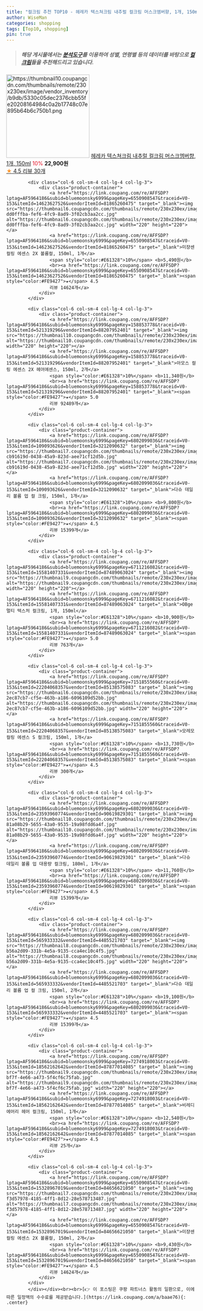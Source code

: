```yaml
---
title: "컬크림 추천 TOP10 - 헤레카 텍스쳐크림 내추럴 컬크림 머스크엠버향, 1개, 150ml"
author: WiseMan
categories: shopping
tags: [Top10, shopping]
pin: true
---
```


> ##### 해당 게시물에서는 [**분석도구**](https://itemscout.io/)를 이용하여 **성별**, **연령별** 등의 데이터를 바탕으로 [**컬크림**](https://link.coupang.com/a/baae76)들을 추천해드리고 있습니다.
<div class="container"><div class="row">
            <div class="col-6 col-sm-4 col-lg-4 col-lg-3">
                <div class="product-container">
                    <a href="https://link.coupang.com/re/AFFSDP?lptag=AF5964186&subid=bluemoonsky6999&pageKey=7707082239&traceid=V0-153&itemId=20649651997&vendorItemId=88728118984" target="_blank"><img src="https://thumbnail10.coupangcdn.com/thumbnails/remote/230x230ex/image/vendor_inventory/b9db/5330c05dec2376cbb55fe20208164984c0a2b17748c07e895b64b6c750b1.png" alt="https://thumbnail10.coupangcdn.com/thumbnails/remote/230x230ex/image/vendor_inventory/b9db/5330c05dec2376cbb55fe20208164984c0a2b17748c07e895b64b6c750b1.png" width="220" height="220"></a>
                    <a href="https://link.coupang.com/re/AFFSDP?lptag=AF5964186&subid=bluemoonsky6999&pageKey=7707082239&traceid=V0-153&itemId=20649651997&vendorItemId=88728118984" target="_blank">헤레카 텍스쳐크림 내추럴 컬크림 머스크엠버향, 1개, 150ml</a>
                    <span style="color:#E61328">10%</span> <b>22,900원</b>
                    <br><a href="https://link.coupang.com/re/AFFSDP?lptag=AF5964186&subid=bluemoonsky6999&pageKey=7707082239&traceid=V0-153&itemId=20649651997&vendorItemId=88728118984" target="_blank"><span style="color:#FE9427">★</span> 4.5
                    리뷰 30개</a>
                </div>
            </div>
            
            <div class="col-6 col-sm-4 col-lg-4 col-lg-3">
                <div class="product-container">
                    <a href="https://link.coupang.com/re/AFFSDP?lptag=AF5964186&subid=bluemoonsky6999&pageKey=6550908547&traceid=V0-153&itemId=14623627526&vendorItemId=81865260475" target="_blank"><img src="https://thumbnail6.coupangcdn.com/thumbnails/remote/230x230ex/image/retail/images/1580937569195429-dd0fffba-fef6-4fc9-8ad9-3f02cb3aa2cc.jpg" alt="https://thumbnail6.coupangcdn.com/thumbnails/remote/230x230ex/image/retail/images/1580937569195429-dd0fffba-fef6-4fc9-8ad9-3f02cb3aa2cc.jpg" width="220" height="220"></a>
                    <a href="https://link.coupang.com/re/AFFSDP?lptag=AF5964186&subid=bluemoonsky6999&pageKey=6550908547&traceid=V0-153&itemId=14623627526&vendorItemId=81865260475" target="_blank">미쟝센 컬링 에센스 2X 볼륨컬, 150ml, 1개</a>
                    <span style="color:#E61328">10%</span> <b>5,490원</b>
                    <br><a href="https://link.coupang.com/re/AFFSDP?lptag=AF5964186&subid=bluemoonsky6999&pageKey=6550908547&traceid=V0-153&itemId=14623627526&vendorItemId=81865260475" target="_blank"><span style="color:#FE9427">★</span> 4.5
                    리뷰 14624개</a>
                </div>
            </div>
            
            <div class="col-6 col-sm-4 col-lg-4 col-lg-3">
                <div class="product-container">
                    <a href="https://link.coupang.com/re/AFFSDP?lptag=AF5964186&subid=bluemoonsky6999&pageKey=158853778&traceid=V0-153&itemId=521319296&vendorItemId=88207952401" target="_blank"><img src="https://thumbnail10.coupangcdn.com/thumbnails/remote/230x230ex/image/vendor_inventory/be0a/c36455a98ed501c38f8528767c2f1494e5b55215c106e1b9b0b1b254a3d1.jpg" alt="https://thumbnail10.coupangcdn.com/thumbnails/remote/230x230ex/image/vendor_inventory/be0a/c36455a98ed501c38f8528767c2f1494e5b55215c106e1b9b0b1b254a3d1.jpg" width="220" height="220"></a>
                    <a href="https://link.coupang.com/re/AFFSDP?lptag=AF5964186&subid=bluemoonsky6999&pageKey=158853778&traceid=V0-153&itemId=521319296&vendorItemId=88207952401" target="_blank">아모스 컬링 에센스 2X 헤어에센스, 150ml, 2개</a>
                    <span style="color:#E61328">10%</span> <b>11,340원</b>
                    <br><a href="https://link.coupang.com/re/AFFSDP?lptag=AF5964186&subid=bluemoonsky6999&pageKey=158853778&traceid=V0-153&itemId=521319296&vendorItemId=88207952401" target="_blank"><span style="color:#FE9427">★</span> 5.0
                    리뷰 92489개</a>
                </div>
            </div>
            
            <div class="col-6 col-sm-4 col-lg-4 col-lg-3">
                <div class="product-container">
                    <a href="https://link.coupang.com/re/AFFSDP?lptag=AF5964186&subid=bluemoonsky6999&pageKey=6802099036&traceid=V0-153&itemId=109093626&vendorItemId=3212090632" target="_blank"><img src="https://thumbnail7.coupangcdn.com/thumbnails/remote/230x230ex/image/retail/images/30370056422490-cb91619d-0438-45a9-823d-aee71cf12d5b.jpg" alt="https://thumbnail7.coupangcdn.com/thumbnails/remote/230x230ex/image/retail/images/30370056422490-cb91619d-0438-45a9-823d-aee71cf12d5b.jpg" width="220" height="220"></a>
                    <a href="https://link.coupang.com/re/AFFSDP?lptag=AF5964186&subid=bluemoonsky6999&pageKey=6802099036&traceid=V0-153&itemId=109093626&vendorItemId=3212090632" target="_blank">다슈 데일리 볼륨 업 컬 크림, 150ml, 1개</a>
                    <span style="color:#E61328">10%</span> <b>9,800원</b>
                    <br><a href="https://link.coupang.com/re/AFFSDP?lptag=AF5964186&subid=bluemoonsky6999&pageKey=6802099036&traceid=V0-153&itemId=109093626&vendorItemId=3212090632" target="_blank"><span style="color:#FE9427">★</span> 4.5
                    리뷰 15399개</a>
                </div>
            </div>
            
            <div class="col-6 col-sm-4 col-lg-4 col-lg-3">
                <div class="product-container">
                    <a href="https://link.coupang.com/re/AFFSDP?lptag=AF5964186&subid=bluemoonsky6999&pageKey=6711216082&traceid=V0-153&itemId=15581407331&vendorItemId=87489063024" target="_blank"><img src="https://thumbnail9.coupangcdn.com/thumbnails/remote/230x230ex/image/vendor_inventory/f975/5fc792ecb49600520f1f387a4eb546de65f0c3653eb7a16ef316ed6987e2.jpg" alt="https://thumbnail9.coupangcdn.com/thumbnails/remote/230x230ex/image/vendor_inventory/f975/5fc792ecb49600520f1f387a4eb546de65f0c3653eb7a16ef316ed6987e2.jpg" width="220" height="220"></a>
                    <a href="https://link.coupang.com/re/AFFSDP?lptag=AF5964186&subid=bluemoonsky6999&pageKey=6711216082&traceid=V0-153&itemId=15581407331&vendorItemId=87489063024" target="_blank">OBge 멀티 텍스처 컬크림, 1개, 150ml</a>
                    <span style="color:#E61328">10%</span> <b>10,900원</b>
                    <br><a href="https://link.coupang.com/re/AFFSDP?lptag=AF5964186&subid=bluemoonsky6999&pageKey=6711216082&traceid=V0-153&itemId=15581407331&vendorItemId=87489063024" target="_blank"><span style="color:#FE9427">★</span> 5.0
                    리뷰 763개</a>
                </div>
            </div>
            
            <div class="col-6 col-sm-4 col-lg-4 col-lg-3">
                <div class="product-container">
                    <a href="https://link.coupang.com/re/AFFSDP?lptag=AF5964186&subid=bluemoonsky6999&pageKey=7151855560&traceid=V0-153&itemId=22204068357&vendorItemId=85138575083" target="_blank"><img src="https://thumbnail6.coupangcdn.com/thumbnails/remote/230x230ex/image/retail/images/195292439321645-2ec87cb7-cf5e-463b-a186-6096109d52bb.jpg" alt="https://thumbnail6.coupangcdn.com/thumbnails/remote/230x230ex/image/retail/images/195292439321645-2ec87cb7-cf5e-463b-a186-6096109d52bb.jpg" width="220" height="220"></a>
                    <a href="https://link.coupang.com/re/AFFSDP?lptag=AF5964186&subid=bluemoonsky6999&pageKey=7151855560&traceid=V0-153&itemId=22204068357&vendorItemId=85138575083" target="_blank">모레모 컬링 에센스 S 컬크림, 150ml, 1개</a>
                    <span style="color:#E61328">10%</span> <b>13,730원</b>
                    <br><a href="https://link.coupang.com/re/AFFSDP?lptag=AF5964186&subid=bluemoonsky6999&pageKey=7151855560&traceid=V0-153&itemId=22204068357&vendorItemId=85138575083" target="_blank"><span style="color:#FE9427">★</span> 4.5
                    리뷰 300개</a>
                </div>
            </div>
            
            <div class="col-6 col-sm-4 col-lg-4 col-lg-3">
                <div class="product-container">
                    <a href="https://link.coupang.com/re/AFFSDP?lptag=AF5964186&subid=bluemoonsky6999&pageKey=6802099036&traceid=V0-153&itemId=23593960774&vendorItemId=90619829301" target="_blank"><img src="https://thumbnail10.coupangcdn.com/thumbnails/remote/230x230ex/image/retail/images/1758776612359813-81a08b29-5655-43a0-9535-19a98fdd6a4f.jpg" alt="https://thumbnail10.coupangcdn.com/thumbnails/remote/230x230ex/image/retail/images/1758776612359813-81a08b29-5655-43a0-9535-19a98fdd6a4f.jpg" width="220" height="220"></a>
                    <a href="https://link.coupang.com/re/AFFSDP?lptag=AF5964186&subid=bluemoonsky6999&pageKey=6802099036&traceid=V0-153&itemId=23593960774&vendorItemId=90619829301" target="_blank">다슈 데일리 볼륨 업 대용량 컬크림, 180ml, 1개</a>
                    <span style="color:#E61328">10%</span> <b>11,760원</b>
                    <br><a href="https://link.coupang.com/re/AFFSDP?lptag=AF5964186&subid=bluemoonsky6999&pageKey=6802099036&traceid=V0-153&itemId=23593960774&vendorItemId=90619829301" target="_blank"><span style="color:#FE9427">★</span> 4.5
                    리뷰 15399개</a>
                </div>
            </div>
            
            <div class="col-6 col-sm-4 col-lg-4 col-lg-3">
                <div class="product-container">
                    <a href="https://link.coupang.com/re/AFFSDP?lptag=AF5964186&subid=bluemoonsky6999&pageKey=6802099036&traceid=V0-153&itemId=565933332&vendorItemId=4485521703" target="_blank"><img src="https://thumbnail8.coupangcdn.com/thumbnails/remote/230x230ex/image/retail/images/362415295697078-b56a2d09-331b-4e5a-9135-cca4ec10c4f5.jpg" alt="https://thumbnail8.coupangcdn.com/thumbnails/remote/230x230ex/image/retail/images/362415295697078-b56a2d09-331b-4e5a-9135-cca4ec10c4f5.jpg" width="220" height="220"></a>
                    <a href="https://link.coupang.com/re/AFFSDP?lptag=AF5964186&subid=bluemoonsky6999&pageKey=6802099036&traceid=V0-153&itemId=565933332&vendorItemId=4485521703" target="_blank">다슈 데일리 볼륨 업 컬 크림, 150ml, 2개</a>
                    <span style="color:#E61328">10%</span> <b>19,100원</b>
                    <br><a href="https://link.coupang.com/re/AFFSDP?lptag=AF5964186&subid=bluemoonsky6999&pageKey=6802099036&traceid=V0-153&itemId=565933332&vendorItemId=4485521703" target="_blank"><span style="color:#FE9427">★</span> 4.5
                    리뷰 15399개</a>
                </div>
            </div>
            
            <div class="col-6 col-sm-4 col-lg-4 col-lg-3">
                <div class="product-container">
                    <a href="https://link.coupang.com/re/AFFSDP?lptag=AF5964186&subid=bluemoonsky6999&pageKey=7274918003&traceid=V0-153&itemId=18562162642&vendorItemId=87877014085" target="_blank"><img src="https://thumbnail9.coupangcdn.com/thumbnails/remote/230x230ex/image/retail/images/2023/11/24/13/3/6952c78d-bf7f-4e66-a473-5f4cf6c75fab.jpg" alt="https://thumbnail9.coupangcdn.com/thumbnails/remote/230x230ex/image/retail/images/2023/11/24/13/3/6952c78d-bf7f-4e66-a473-5f4cf6c75fab.jpg" width="220" height="220"></a>
                    <a href="https://link.coupang.com/re/AFFSDP?lptag=AF5964186&subid=bluemoonsky6999&pageKey=7274918003&traceid=V0-153&itemId=18562162642&vendorItemId=87877014085" target="_blank">비레디 에어리 헤어 컬크림, 150ml, 1개</a>
                    <span style="color:#E61328">10%</span> <b>12,540원</b>
                    <br><a href="https://link.coupang.com/re/AFFSDP?lptag=AF5964186&subid=bluemoonsky6999&pageKey=7274918003&traceid=V0-153&itemId=18562162642&vendorItemId=87877014085" target="_blank"><span style="color:#FE9427">★</span> 4.5
                    리뷰 25개</a>
                </div>
            </div>
            
            <div class="col-6 col-sm-4 col-lg-4 col-lg-3">
                <div class="product-container">
                    <a href="https://link.coupang.com/re/AFFSDP?lptag=AF5964186&subid=bluemoonsky6999&pageKey=6550908547&traceid=V0-153&itemId=15328967019&vendorItemId=84656621050" target="_blank"><img src="https://thumbnail7.coupangcdn.com/thumbnails/remote/230x230ex/image/retail/images/2885264334988026-f3d57978-4185-4ff1-8d12-28e578713487.jpg" alt="https://thumbnail7.coupangcdn.com/thumbnails/remote/230x230ex/image/retail/images/2885264334988026-f3d57978-4185-4ff1-8d12-28e578713487.jpg" width="220" height="220"></a>
                    <a href="https://link.coupang.com/re/AFFSDP?lptag=AF5964186&subid=bluemoonsky6999&pageKey=6550908547&traceid=V0-153&itemId=15328967019&vendorItemId=84656621050" target="_blank">미쟝센 컬링 에센스 2X 볼륨컬, 150ml, 2개</a>
                    <span style="color:#E61328">10%</span> <b>9,430원</b>
                    <br><a href="https://link.coupang.com/re/AFFSDP?lptag=AF5964186&subid=bluemoonsky6999&pageKey=6550908547&traceid=V0-153&itemId=15328967019&vendorItemId=84656621050" target="_blank"><span style="color:#FE9427">★</span> 4.5
                    리뷰 14624개</a>
                </div>
            </div>
            </div></div><br><br>[👉 이 포스팅은 쿠팡 파트너스 활동의 일환으로, 이에 따른 일정액의 수수료를 제공받습니다.](https://link.coupang.com/a/baae76){: .center}